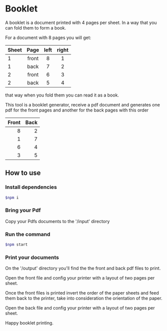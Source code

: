 # Booklet

A booklet is a document printed with 4 pages per sheet. In a way that you can fold them to form a book.

For a document with 8 pages you will get:

| Sheet   | Page  | left  | right |
| ------- |:-----:|:-----:|:-----:|
| 1       | front | 8     | 1     |
| 1       | back  | 7     | 2     |
| 2       | front | 6     | 3     |
| 2       | back  | 5     | 4     |

that way when you fold them you can read it as a book.

This tool is a booklet generator, receive a pdf document and generates one pdf for the front pages and another for the back pages with this order

| Front | Back |
| -----:| ----:|
| 8     | 2    |
| 1     | 7    |
| 6     | 4    |
| 3     | 5    |

## How to use

### Install dependencies

```bash
$npm i
```

### Bring your Pdf

Copy your Pdfs documents to the '/input' directory

### Run the command

```bash
$npm start
```

### Print your documents

On the '/output' directory you'll find the the front and back pdf files to print.

Open the front file and config your printer with a layout of two pages per sheet.

Once the front files is printed invert the order of the paper sheets and feed them back to the printer, take into consideration the orientation of the paper.

Open the back file and config your printer with a layout of two pages per sheet.

Happy booklet printing.